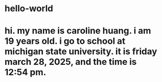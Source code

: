 # hello-world
# hi. my name is caroline huang. i am 19 years old. i go to school at michigan state university. it is friday march 28, 2025, and the time is 12:54 pm.
